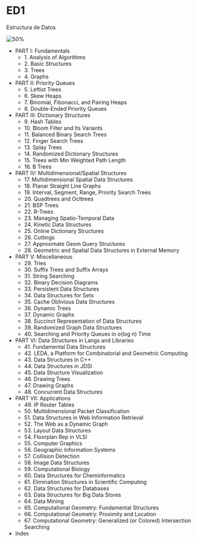 # ED1
Estructura de Datos

![50%](https://progress-bar.xyz/70)

- PART I: Fundamentals
  - 1\. Analysis of Algorithms
  - 2\. Basic Structures
  - 3\. Trees
  - 4\. Graphs
- PART II: Priority Queues
  - 5\. Leftist Trees
  - 6\. Skew Heaps
  - 7\. Binomial, Fibonacci, and Pairing Heaps
  - 8\. Double-Ended Priority Queues
- PART III: Dictionary Structures
  - 9\. Hash Tables
  - 10\. Bloom Filter and Its Variants
  - 11\. Balanced Binary Search Trees
  - 12\. Finger Search Trees
  - 13\. Splay Trees
  - 14\. Randomized Dictionary Structures
  - 15\. Trees with Min Weighted Path Length
  - 16\. B Trees
- PART IV: Multidimensional/Spatial Structures
  - 17\. Multidimensional Spatial Data Structures
  - 18\. Planar Straight Line Graphs
  - 19\. Interval, Segment, Range, Priority Search Trees
  - 20\. Quadtrees and Octtrees
  - 21\. BSP Trees
  - 22\. R-Trees
  - 23\. Managing Spatio-Temporal Data
  - 24\. Kinetic Data Structures
  - 25\. Online Dictionary Structures
  - 26\. Cuttings
  - 27\. Approximate Geom Query Structures
  - 28\. Geometric and Spatial Data Structures in External Memory
- PART V: Miscellaneous
  - 29\. Tries
  - 30\. Suffix Trees and Suffix Arrays
  - 31\. String Searching
  - 32\. Binary Decision Diagrams
  - 33\. Persistent Data Structures
  - 34\. Data Structures for Sets
  - 35\. Cache Oblivious Data Structures
  - 36\. Dynamic Trees
  - 37\. Dynamic Graphs
  - 38\. Succinct Representation of Data Structures
  - 39\. Randomized Graph Data Structures
  - 40\. Searching and Priority Queues in o(log n) Time
- PART VI: Data Structures in Langs and Libraries
  - 41\. Fundamental Data Structures
  - 42\. LEDA, a Platform for Combinatorial and Geometric Computing
  - 43\. Data Structures in C++
  - 44\. Data Structures in JDSI
  - 45\. Data Structure Visualization
  - 46\. Drawing Trees
  - 47\. Drawing Graphs
  - 48\. Concurrent Data Structures
- PART VII: Applications
  - 49\. IP Router Tables
  - 50\. Multidimensional Packet Classification
  - 51\. Data Structures in Web Information Retrieval
  - 52\. The Web as a Dynamic Graph
  - 53\. Layout Data Structures
  - 54\. Floorplan Rep in VLSI
  - 55\. Computer Graphics
  - 56\. Geographic Information Systems
  - 57\. Collision Detection
  - 58\. Image Data Structures
  - 59\. Computational Biology
  - 60\. Data Structures for Cheminformatics
  - 61\. Elimination Structures in Scientific Computing
  - 62\. Data Structures for Databases
  - 63\. Data Structures for Big Data Stores
  - 64\. Data Mining
  - 65\. Computational Geometry: Fundamental Structures
  - 66\. Computational Geometry: Proximity and Location
  - 67\. Computational Geometry: Generalized (or Colored) Intersection Searching
- Index
